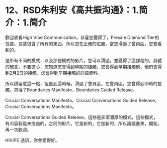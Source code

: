 # 12、RSD朱利安《高共振沟通》：1.简介：1.简介

歡迎收看High Vibe Communication，恭喜您獲得了，Presale Diamond Tier的包裝，包裝包含了所有的東西，所以您在正確的位置，當您滑過了會員區，您會看到的。

是所有不同的模式，以及那些模式的影片，您可以滑過，並獲得了這課程的，具體的概念，不要擔心，您知道您會得到早期的接觸，您會得到早期接觸前，他們會得到2月2日的接觸，您會得到早期接觸的詳細資料。

所以請留意這一點，但直到這時候，滑過了會員區，在會員區，您會得到即時的接觸，包括了Boundaries Manifesto，Boundaries Guided Release。

Crucial Conversations Manifesto，Crucial Conversations Guided Release，Crucial Conversations Manifesto。

Crucial Conversations Guided Release，這些是非常濃厚的模式，這些模式，有內容我從未提過的，之前的影片，它是新的，它是新的，所以請跳進來，開始，再一次歡迎。

HIVIPE 通訊，你會愛得好。
